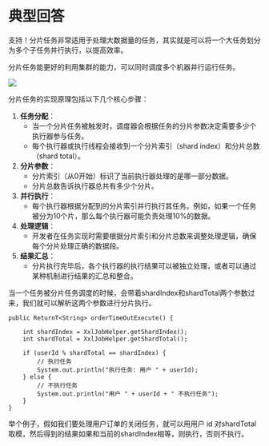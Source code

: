 # 典型回答


支持！分片任务非常适用于处理大数据量的任务，其实就是可以将一个大任务划分为多个子任务并行执行，以提高效率。



分片任务能更好的利用集群的能力，可以同时调度多个机器并行运行任务。



![](https://cdn.nlark.com/yuque/0/2024/png/5378072/1717824853284-99fb70d0-bacc-4213-8e1d-a546780fc939.png)



分片任务的实现原理包括以下几个核心步骤：



1.  **任务分配**： 
    - 当一个分片任务被触发时，调度器会根据任务的分片参数决定需要多少个执行器参与任务。
    - 每个执行器或执行线程会接收到一个分片索引（shard index）和分片总数（shard total）。
2.  **分片参数**： 
    - 分片索引（从0开始）标识了当前执行器处理的是哪一部分数据。
    - 分片总数告诉执行器总共有多少个分片。
3.  **并行执行**： 
    - 每个执行器根据分配到的分片索引并行执行其任务。例如，如果一个任务被分为10个片，那么每个执行器可能负责处理10%的数据。
4.  **处理逻辑**： 
    - 开发者在任务实现时需要根据分片索引和分片总数来调整处理逻辑，确保每个分片处理正确的数据段。
5.  **结果汇总**： 
    - 分片执行完毕后，各个执行器的执行结果可以被独立处理，或者可以通过某种机制进行结果的汇总和整合。



当一个任务被分片任务调度的时候，会带着shardIndex和shardTotal两个参数过来，我们就可以解析这两个参数进行分片执行。

```plain
public ReturnT<String> orderTimeOutExecute() {
   
    int shardIndex = XxlJobHelper.getShardIndex();
    int shardTotal = XxlJobHelper.getShardTotal();

    if (userId % shardTotal == shardIndex) {
        // 执行任务
        System.out.println("执行任务: 用户 " + userId);
    } else {
        // 不执行任务
        System.out.println("用户 " + userId + " 不执行任务");
    }
}
```



举个例子，假如我们要处理用户订单的关闭任务，就可以用用户 id 对shardTotal取模，然后得到的结果如果和当前的shardIndex相等，则执行，否则不执行。

